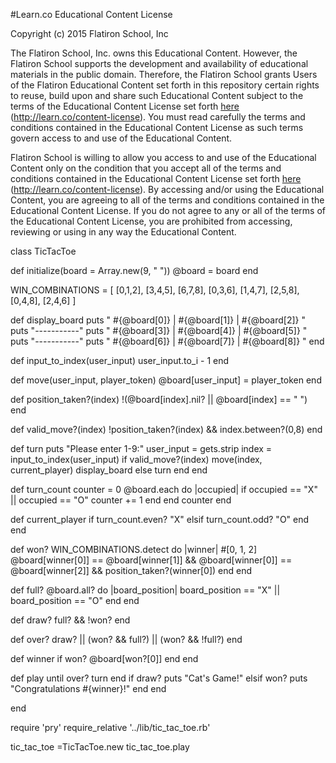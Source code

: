 #Learn.co Educational Content License

Copyright (c) 2015 Flatiron School, Inc

The Flatiron School, Inc. owns this Educational Content. However, the Flatiron School supports the development and availability of educational materials in the public domain. Therefore, the Flatiron School grants Users of the Flatiron Educational Content set forth in this repository certain rights to reuse, build upon and share such Educational Content subject to the terms of the Educational Content License set forth [here](http://learn.co/content-license) (http://learn.co/content-license). You must read carefully the terms and conditions contained in the Educational Content License as such terms govern access to and use of the Educational Content.  

Flatiron School is willing to allow you access to and use of the Educational Content only on the condition that you accept all of the terms and conditions contained in the Educational Content License set forth [here](http://learn.co/content-license) (http://learn.co/content-license).  By accessing and/or using the Educational Content, you are agreeing to all of the terms and conditions contained in the Educational Content License.  If you do not agree to any or all of the terms of the Educational Content License, you are prohibited from accessing, reviewing or using in any way the Educational Content.

class TicTacToe

  def initialize(board = Array.new(9, " "))
    @board = board
  end

  WIN_COMBINATIONS = [
    [0,1,2],
    [3,4,5],
    [6,7,8],
    [0,3,6],
    [1,4,7],
    [2,5,8],
    [0,4,8],
    [2,4,6]
  ]

  def display_board
    puts " #{@board[0]} | #{@board[1]} | #{@board[2]} "
    puts "-----------"
    puts " #{@board[3]} | #{@board[4]} | #{@board[5]} "
    puts "-----------"
    puts " #{@board[6]} | #{@board[7]} | #{@board[8]} "
  end

  def input_to_index(user_input)
    user_input.to_i - 1
  end

  def move(user_input, player_token)
    @board[user_input] = player_token
  end

  def position_taken?(index)
    !(@board[index].nil? || @board[index] == " ")
  end

  def valid_move?(index)
    !position_taken?(index) && index.between?(0,8)
  end

  def turn
    puts "Please enter 1-9:"
    user_input = gets.strip
    index = input_to_index(user_input)
    if valid_move?(index)
      move(index, current_player)
      display_board
    else
      turn
    end
  end

  def turn_count
    counter = 0
    @board.each do |occupied|
      if occupied == "X" || occupied == "O"
        counter += 1
      end
    end
    counter
  end

  def current_player
    if turn_count.even?
      "X"
    elsif turn_count.odd?
      "O"
    end
  end

  def won?
    WIN_COMBINATIONS.detect do |winner| #[0, 1, 2]
        @board[winner[0]] == @board[winner[1]] && @board[winner[0]] == @board[winner[2]] && position_taken?(winner[0])
    end
  end

  def full?
    @board.all? do |board_position|
      board_position == "X" || board_position == "O"
    end
  end

  def draw?
    full? && !won?
  end

  def over?
    draw? || (won? && full?) || (won? && !full?)
  end

  def winner
    if won?
      @board[won?[0]]
    end
  end

  def play
    until over?
      turn
    end
    if draw?
      puts "Cat's Game!"
    elsif won?
      puts "Congratulations #{winner}!"
    end
  end

end

require 'pry'
require_relative '../lib/tic_tac_toe.rb'

tic_tac_toe =TicTacToe.new
tic_tac_toe.play
